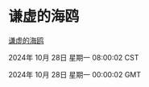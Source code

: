 # 谦虚的海鸥
[谦虚的海鸥](http://219.139.197.74:56308/qxdho/course/base/hotlink/index.php)

2024年 10月 28日 星期一 08:00:02 CST

2024年 10月 28日 星期一 00:00:02 GMT
